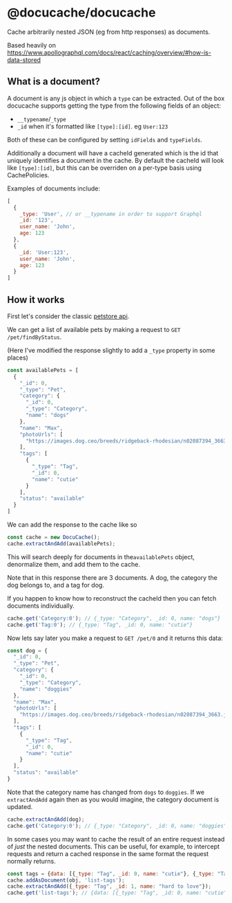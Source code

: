 # @docucache/docucache

Cache arbitrarily nested JSON (eg from http responses) as documents.

Based heavily on https://www.apollographql.com/docs/react/caching/overview/#how-is-data-stored

## What is a document?

A document is any js object in which a `type` can be extracted. 
Out of the box docucache supports getting the type from the following fields of an object:

- `__typename`/`_type`
- `_id` when it's formatted like `[type]:[id]`. eg `User:123`

Both of these can be configured by setting `idFields` and `typeFields`.

Additionally a document will have a cacheId generated which is the id that uniquely identifies a document in the cache.
By default the cacheId will look like `[type]:[id]`, but this can be overriden on a per-type basis using CachePolicies.

Examples of documents include:
```js
[
  {
    _type: 'User', // or __typename in order to support Graphql
    _id: '123',
    user_name: 'John',
    age: 123
  },
  {
    _id: 'User:123',
    user_name: 'John',
    age: 123
  }
]
```

## How it works

First let's consider the classic [petstore api](https://petstore.swagger.io/#/).

We can get a list of available pets by making a request to `GET /pet/findByStatus`.

(Here I've modified the response slightly to add a `_type` property in some places)
```js
const availablePets = [
  {
    "_id": 0,
    "_type": "Pet",
    "category": {
      "_id": 0,
      "_type": "Category",
      "name": "dogs"
    },
    "name": "Max",
    "photoUrls": [
      "https://images.dog.ceo/breeds/ridgeback-rhodesian/n02087394_3663.jpg"
    ],
    "tags": [
      {
        "_type": "Tag",
        "_id": 0,
        "name": "cutie"
      }
    ],
    "status": "available"
  }
]
```

We can add the response to the cache like so

```js
const cache = new DocuCache();
cache.extractAndAdd(availablePets);
```

This will search deeply for documents in the`availablePets` object, denormalize them, and add them to the cache.

Note that in this response there are 3 documents. A dog, the category the dog belongs to, and a tag for dog.

If you happen to know how to reconstruct the cacheId then you can fetch documents individually.

```js
cache.get('Category:0'); // {_type: "Category", _id: 0, name: "dogs"}
cache.get('Tag:0'); // {_type: "Tag", _id: 0, name: "cutie"}
```

Now lets say later you make a request to `GET /pet/0` and it returns this data:
```js
const dog = {
  "_id": 0,
  "_type": "Pet",
  "category": {
    "_id": 0,
    "_type": "Category",
    "name": "doggies"
  },
  "name": "Max",
  "photoUrls": [
    "https://images.dog.ceo/breeds/ridgeback-rhodesian/n02087394_3663.jpg"
  ],
  "tags": [
    {
      "_type": "Tag",
      "_id": 0,
      "name": "cutie"
    }
  ],
  "status": "available"
}
```

Note that the category name has changed from `dogs` to `doggies`. 
If we `extractAndAdd` again then as you would imagine, the category document is updated.

```js
cache.extractAndAdd(dog);
cache.get('Category:0'); // {_type: "Category", _id: 0, name: "doggies"}
```

In some cases you may want to cache the result of an entire request instead of _just_ the nested documents.
This can be useful, for example, to intercept requests and return a cached response in the same format the request normally returns.

```js
const tags = {data: [{_type: "Tag", _id: 0, name: "cutie"}, {_type: "Tag", _id: 1, name: "ugly"}], errors: null, warnings: null};
cache.addAsDocument(obj, 'list-tags');
cache.extractAndAdd({_type: "Tag", _id: 1, name: "hard to love"});
cache.get('list-tags'); // {data: [{_type: "Tag", _id: 0, name: "cutie"}, {_type: "Tag", _id: 1, name: "hard to love"}], errors: null, warnings: null};
```
